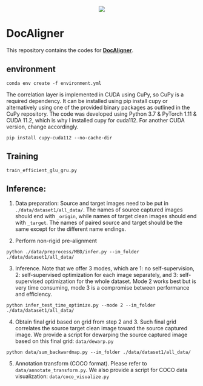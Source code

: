 
<p align="center">
  <img src="img/architecture2.jpg">
</p>

# DocAligner 
This repository contains the codes for [**DocAligner**](xxx).


## environment
```
conda env create -f environment.yml
```
The correlation layer is implemented in CUDA using CuPy, so CuPy is a required dependency. It can be installed using pip install cupy or alternatively using one of the provided binary packages as outlined in the CuPy repository. The code was developed using Python 3.7 & PyTorch 1.11 & CUDA 11.2, which is why I installed cupy for cuda112. For another CUDA version, change accordingly.
```
pip install cupy-cuda112 --no-cache-dir
```


## Training
```
train_efficient_glu_gru.py
```

## Inference:
1. Data preparation: Source and target images need to be put in `./data/dataset1/all_data/`. The names of source captured images should end with `_origin`, while names of target clean images should end with `_target`. The names of paired source and target should be the same except for the different name endings.

2. Perform non-rigid pre-alignment
```
python ./data/preprocess/MBD/infer.py --im_folder ./data/dataset1/all_data/
```
3. Inference. Note that we offer 3 modes, which are 1: no self-supervision, 2: self-supervised optimization for each image separately, and 3: self-supervised optimization for the whole dataset. Mode 2 works best but is very time consuming, mode 3 is a compromise between performance and efficiency. 
```
python infer_test_time_optimize.py --mode 2 --im_folder ./data/dataset1/all_data/
```
4. Obtain final grid based on grid from step 2 and 3. Such final grid correlates the source target clean image toward the source captured image. We provide a script for dewarping the source captured image based on this final grid: `data/dewarp.py`
```
python data/sum_backwardmap.py --im_folder ./data/dataset1/all_data/
```  
5. Annotation transform (COCO format). Please refer to `data/annotate_transform.py`. We also provide a script for COCO data visualization: `data/coco_visualize.py`



